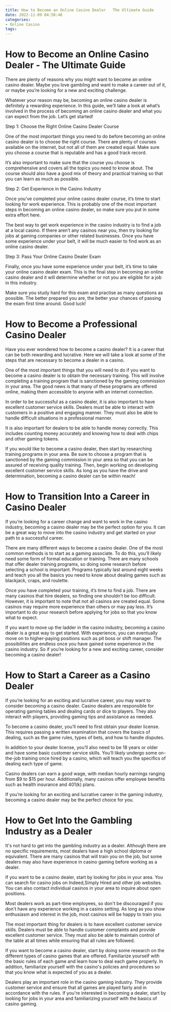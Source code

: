 ```yaml
---
title: How to Become an Online Casino Dealer   The Ultimate Guide
date: 2022-11-09 04:58:46
categories:
- Online Casino
tags:
---
```



#  How to Become an Online Casino Dealer - The Ultimate Guide

There are plenty of reasons why you might want to become an online casino dealer. Maybe you love gambling and want to make a career out of it, or maybe you’re looking for a new and exciting challenge.

Whatever your reason may be, becoming an online casino dealer is definitely a rewarding experience. In this guide, we’ll take a look at what’s involved in the process of becoming an online casino dealer and what you can expect from the job. Let’s get started!

Step 1: Choose the Right Online Casino Dealer Course

One of the most important things you need to do before becoming an online casino dealer is to choose the right course. There are plenty of courses available on the internet, but not all of them are created equal. Make sure you choose a course that is reputable and has a good track record.

It’s also important to make sure that the course you choose is comprehensive and covers all the topics you need to know about. The course should also have a good mix of theory and practical training so that you can learn as much as possible.

Step 2: Get Experience in the Casino Industry

Once you’ve completed your online casino dealer course, it’s time to start looking for work experience. This is probably one of the most important steps in becoming an online casino dealer, so make sure you put in some extra effort here.

The best way to get work experience in the casino industry is to find a job at a local casino. If there aren’t any casinos near you, then try looking for jobs at gaming companies or other related businesses. Once you have some experience under your belt, it will be much easier to find work as an online casino dealer.

Step 3: Pass Your Online Casino Dealer Exam

Finally, once you have some experience under your belt, it’s time to take your online casino dealer exam. This is the final step in becoming an online casino dealer and it will determine whether or not you are eligible for a job in this industry.

Make sure you study hard for this exam and practise as many questions as possible. The better prepared you are, the better your chances of passing the exam first time around. Good luck!

#  How to Become a Professional Casino Dealer

Have you ever wondered how to become a casino dealer? It is a career that can be both rewarding and lucrative. Here we will take a look at some of the steps that are necessary to become a dealer in a casino.

One of the most important things that you will need to do if you want to become a casino dealer is to obtain the necessary training. This will involve completing a training program that is sanctioned by the gaming commission in your area. The good news is that many of these programs are offered online, making them accessible to anyone with an internet connection.

In order to be successful as a casino dealer, it is also important to have excellent customer service skills. Dealers must be able to interact with customers in a positive and engaging manner. They must also be able to handle difficult situations in a professional manner.

It is also important for dealers to be able to handle money correctly. This includes counting money accurately and knowing how to deal with chips and other gaming tokens.

If you would like to become a casino dealer, then start by researching training programs in your area. Be sure to choose a program that is sanctioned by the gaming commission in your area so that you can be assured of receiving quality training. Then, begin working on developing excellent customer service skills. As long as you have the drive and determination, becoming a casino dealer can be within reach!

#  How to Transition Into a Career in Casino Dealer

If you’re looking for a career change and want to work in the casino industry, becoming a casino dealer may be the perfect option for you. It can be a great way to move into the casino industry and get started on your path to a successful career.

There are many different ways to become a casino dealer. One of the most common methods is to start as a gaming associate. To do this, you’ll likely need some form of formal education or training. There are many schools that offer dealer training programs, so doing some research before selecting a school is important. Programs typically last around eight weeks and teach you all the basics you need to know about dealing games such as blackjack, craps, and roulette.

Once you have completed your training, it’s time to find a job. There are many casinos that hire dealers, so finding one shouldn’t be too difficult. However, it is important to note that not all casinos are created equal. Some casinos may require more experience than others or may pay less. It’s important to do your research before applying for jobs so that you know what to expect.

If you want to move up the ladder in the casino industry, becoming a casino dealer is a great way to get started. With experience, you can eventually move on to higher-paying positions such as pit boss or shift manager. The possibilities are endless once you have gained some experience in the casino industry. So if you’re looking for a new and exciting career, consider becoming a casino dealer!

#  How to Start a Career as a Casino Dealer

If you’re looking for an exciting and lucrative career, you may want to consider becoming a casino dealer. Casino dealers are responsible for operating gaming tables and dealing cards or dice to players. They also interact with players, providing gaming tips and assistance as needed.

To become a casino dealer, you’ll need to first obtain your dealer license. This requires passing a written examination that covers the basics of dealing, such as the game rules, types of bets, and how to handle disputes.

In addition to your dealer license, you’ll also need to be 18 years or older and have some basic customer service skills. You’ll likely undergo some on-the-job training once hired by a casino, which will teach you the specifics of dealing each type of game.

Casino dealers can earn a good wage, with median hourly earnings ranging from $9 to $15 per hour. Additionally, many casinos offer employee benefits such as health insurance and 401(k) plans.

If you’re looking for an exciting and lucrative career in the gaming industry, becoming a casino dealer may be the perfect choice for you.

#  How to Get Into the Gambling Industry as a Dealer

It's not hard to get into the gambling industry as a dealer. Although there are no specific requirements, most dealers have a high school diploma or equivalent. There are many casinos that will train you on the job, but some dealers may also have experience in casino gaming before working as a dealer.

If you want to be a casino dealer, start by looking for jobs in your area. You can search for casino jobs on Indeed,Simply Hired and other job websites. You can also contact individual casinos in your area to inquire about open positions.

Most dealers work as part-time employees, so don't be discouraged if you don't have any experience working in a casino setting. As long as you show enthusiasm and interest in the job, most casinos will be happy to train you.

The most important thing for dealers is to have excellent customer service skills. Dealers must be able to handle customer complaints and provide excellent customer service. They must also be able to maintain control of the table at all times while ensuring that all rules are followed.

If you want to become a casino dealer, start by doing some research on the different types of casino games that are offered. Familiarize yourself with the basic rules of each game and learn how to deal each game properly. In addition, familiarize yourself with the casino's policies and procedures so that you know what is expected of you as a dealer.

Dealers play an important role in the casino gaming industry. They provide customer service and ensure that all games are played fairly and in accordance with the rules. If you're interested in becoming a dealer, start by looking for jobs in your area and familiarizing yourself with the basics of casino gaming.